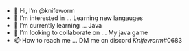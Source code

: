 - 👋 Hi, I’m @knifeworm
- 👀 I’m interested in ... Learning new langauges
- 🌱 I’m currently learning ... Java
- 💞️ I’m looking to collaborate on ... My java game
- 📫 How to reach me ... DM me on discord $Knifeworm$#0683

<!---
knifeworm/knifeworm is a ✨ special ✨ repository because its `README.md` (this file) appears on your GitHub profile.
You can click the Preview link to take a look at your changes.
--->
